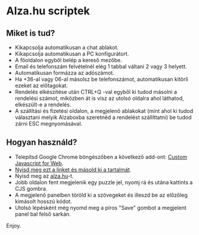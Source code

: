 # Alza.hu scriptek  

## Miket is tud?
- Kikapcsolja automatikusan a chat ablakot. 
- Kikapcsolja automatikusan a PC konfigurátort.
- A főoldalon egyből belép a kereső mezőbe. 
- Email és telefonszám felvételnél elég 1 tabbal váltani 2 vagy 3 helyett. 
- Automatikusan formázza az adószámot. 
- Ha +36-al vagy 06-al másolsz be telefonszámot, automatikusan kitörli ezeket az előtagokat. 
- Rendelés elkészítése után CTRL+Q -val egyből ki tudod másolni a rendelési számot, miközben át is visz az utolsó oldalra ahol láthatod, elkészült-e a rendelés. 
- A szállítási és fizetési oldalon, a megjelenő ablakokat (mint ahol ki tudod választani melyik Alzaboxba szeretnéd a rendelést szállíttatni) be tudod zárni ESC megnyomásával.

## Hogyan használd?
- Telepítsd Google Chrome böngészőben a következő add-ont: [Custom Javascript for Web](https://chrome.google.com/webstore/detail/custom-javascript-for-web/ddbjnfjiigjmcpcpkmhogomapikjbjdk).
- [Nyisd meg ezt a linket és másold ki a tartalmát](https://raw.githubusercontent.com/jezstdio/alza.hu/main/all_in_one.min.js).
- Nyisd meg az [alza.hu](https://alza.hu)-t.
- Jobb oldalon fent megjelenik egy puzzle jel, nyomj rá és utána kattints a CJS gombra.
- A megjelenő panelben töröld ki a szövegeket és illeszd be az előzőleg kimásolt hosszú kódot.
- Utolsó lépésként még nyomd meg a piros "Save" gombot a megjelent panel bal felső sarkán.

Enjoy.
